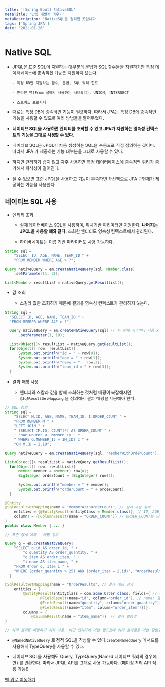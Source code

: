 ```yaml
---
title: '[Spring Boot] NativeSQL'
metaTitle: '만렙 개발자 키우기'
metaDescription: 'NativeSQL을 정리한 곳입니다.'
tags: ['Spring JPA']
date: '2021-01-26'
---
```


# Native SQL

- JPQL은 표준 SQL이 지원하는 대부분의 문법과 SQL 함수들을 지원하지만 특정 데이터베이스에 종속적인 기능은 지원하지 않는다.

      - 특정 DB만 지원하는 함수, 문법, SQL 쿼리 힌트

      - 인라인 뷰(From 절에서 사용하는 서브쿼리), UNION, INTERSECT

      - 스토어드 프로시저

- 때로는 특정 DB에 종속적인 기능이 필요하다. 따라서 JPA는 특정 DB에 종속적인 기능을 사용할 수 있도록 여러 방법들을 열어두었다.

* **네이티브 SQL을 사용하면 엔티티를 조회할 수 있고 JPA가 지원하는 영속성 컨텍스트의 기능을 그대로 사용할 수 있다.**

- 네이티브 SQL은 JPQL이 자동 생성하는 SQL을 수동으로 직접 정의하는 것이다. 따라서 JPA 가 제공하는 기능 대부분을 그대로 사용할 수 있다.

* 하지만 관리하기 쉽지 않고 자주 사용하면 특정 데이터베이스에 종속적인 쿼리가 증가해서 이식성이 떨어진다.

- 될 수 있으면 표준 JPQL을 사용하고 기능이 부족하면 차선책으로 JPA 구현체가 제공하는 기능을 사용한다.

## 네이티브 SQL 사용

- 엔티티 조회

  - 실제 데이터베이스 SQL을 사용하며, 위치기반 파라미터만 지원한다. **나머지는 JPQL을 사용할 떄와 같다**. 조회한 엔티티도 영속성 컨텍스트에서 관리된다.
    <br/>

  - 하이버네이트는 이름 기반 파라미터도 사용 가능하다.

```java
String sql =
    "SELECT ID, AGE, NAME, TEAM_ID " +
    "FROM MEMBER WHERE AGE > ?";

Query nativeQuery = em.createNativeQuery(sql, Member.class)
    .setParameter(1, 20);

List<Member> resultList = nativeQuery.getResultList();
```

- 값 조회

  - 스칼라 값만 조회하기 때문에 결과를 영속성 컨텍스트가 관리하지 않는다.

```java
String sql =
  "SELECT ID, AGE, NAME, TEAM_ID " +
  "FROM MEMBER WHERE AGE > ?";

  Query nativeQuery = em.createNativeQuery(sql) // 두 번째 파라미터 사용 x
      .setParameter(1, 10);

  List<Object[]> resultList = nativeQuery.getResultList();
  for(Object[] row: resultList){
      System.out.println("id = " + row[0]);
      System.out.println("age = " + row[1]);
      System.out.println("name = " + row[2]);
      System.out.println("team_id = " + row[3]);
  }
```

- 결과 매핑 사용

  - 엔티티와 스칼라 값을 함께 조회하는 것처럼 매핑이 복잡해지면 `@SqlResultSetMapping` 을 정의해서 결과 매핑을 사용해야 한다.

```java
// SQL 정의
String sql =
    "SELECT M.ID, AGE, NAME, TEAM_ID, I.ORDER_COUNT " +
    "FROM MEMBER M " +
    "LEFT JOIN " +
    " (SELECT IM.ID, COUNT(*) AS ORDER_COUNT " +
    " FROM ORDERS O, MEMBER IM " +
    " WHERE O.MEMBER_ID = IM_ID) I " +
    "ON M.ID = I.ID";

Query nativeQuery = em.createNativeQuery(sql, "memberWithOrderCount"); // 두 번째 파라미터 : 결과 매핑 정보의 이름

List<Object[]> resultList = nativeQuery.getResultList();
  for(Object[] row: resultList){
      Member member = (Member) row[0];
      BigInteger orderCount = (BigInteger) row[1];

      System.out.println("member = " + member);
      System.out.println("orderCount = " + orderCount);
  }
```

```java
@Entity
@SqlResultSetMapping(name = "memberWithOrderCount", // 결과 매핑 정의
    entities = {@EntityResult(entityClass = Member.class)}, // ID, AGE, NAME, TEAM_ID 는 Member 엔티티와 매핑
    columns = {@ColumnResult(name = "ORDER_COUNT")} // ORDER_COUNT는 단순히 값으로 매핑
)
public class Member { ... }
```

```java
// 표준 명세 예제 - 매핑 정보

Query q = em.createNativeQuery{
    "SELECT o.id AS order_id, " +
        "o.quantity AS order_quantity, " +
        "o.item AS order_item, " +
        "i.name AS item_name, " +
    "FROM Order o, Item i " +
    "WHERE (order_quantity > 25) AND (order_item = i.id)", "OrderResults");
  }

@SqlResultSetMapping(name = "OrderResults", // 결과 매핑 정의
    entities = {
        @EntityResult(entityClass = com.acme.Order.class, fields={ // 여러 엔티티와 여러 컬럼을 매핑, entityClass : 결과로 사용할 엔티티 클래스를 지정
                @FieldResult(name="id", column="order_id"), // name: 결과를 받을 필드명, column : 결과 컬럼명
                @FieldResult(name="quantity", column="order_quantity"),
                @FieldResult(name="item", column="order_item")})},
        columns = {
            @ColumnResult(name = "item_name")}  // 결과 컬럼명
)

// 쿼리 결과를 매핑하기 위해 사용. 어떤 엔티티에 어떤 필드값에 쿼리 결과들을 어떤 컬럼명으로 매핑할지 결정!
```

- `@NamedNativeQuery` 로 정적 SQL을 작성할 수 있다.`createNamedQuery` 메서드를 사용해서 TypeQuery를 사용할 수 있다.

* 네이티브 SQL을 사용해도 Query, TypeQuery(Named 네이티브 쿼리의 경우에만) 를 반환한다. 따라서 JPQL API를 그대로 사용 가능하다. (페이징 처리 API 적용 가능!)

[맨 위로 이동하기](#)
